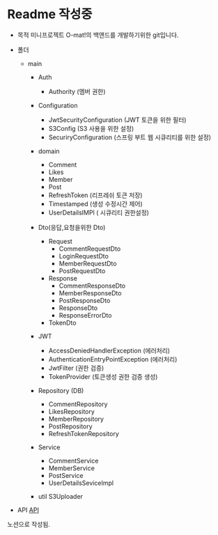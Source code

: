
# Readme 작성중

* 목적
   미니프로젝트 O-mat!의 백앤드를 개발하기위한 git입니다.
   

* 폴더  

  * main
    * Auth
        * Authority (멤버 권한)
    * Configuration
      * JwtSecurityConfiguration (JWT 토큰을 위한 필터)
      * S3Config (S3 사용을 위한 설정)
      * SecuriryConfiguration (스프링 부트 웹 시큐리티를 위한 설정)
    * domain
      * Comment
      * Likes
      * Member
      * Post 
      * RefreshToken (리프레쉬 토큰 저장)
      * Timestamped (생성 수정시간 제어)
      * UserDetailsIMPl ( 시큐리티 권한설정)
    * Dto(응답,요청을위한 Dto)
      * Request
        * CommentRequestDto
        * LoginRequestDto
        * MemberRequestDto
        * PostRequestDto
      * Response
        * CommentResponseDto
        * MemberResponseDto
        * PostResponseDto
        * ResponseDto
        * ResponseErrorDto
      * TokenDto
    * JWT
      * AccessDeniedHandlerException (에러처리)
      * AuthenticationEntryPointException (에러처리)
      * JwtFilter   (권한 검증)
      * TokenProvider (토큰생성 권한 검증 생성)
      
    * Repository (DB)
      * CommentRepository
      * LikesRepository
      * MemberRepository
      * PostRepository
      * RefreshTokenRepository
     
    * Service 
      * CommentService
      * MemberService
      * PostService
      * UserDetailsSeviceImpl 
    * util
      S3Uploader
    
    

* API
 [API](https://www.notion.so/a12cec20b7954524a1c72ff9d2ac5238?v=67980b3e5fb145d88ae4c79aced92003)

노션으로 작성됨.
